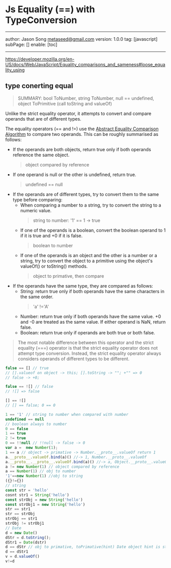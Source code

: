 # Js Equality (==) with TypeConversion
---
author: Jason Song <metaseed@gmail.com>
version: 1.0.0
tag: [javascript]
subPage: []
enable: [toc]

---
https://developer.mozilla.org/en-US/docs/Web/JavaScript/Equality_comparisons_and_sameness#loose_equality_using
## type conerting equal
> SUMMARY:
> bool ToNumber, string ToNumber, null == undefined, object ToPrimitive (call toString and valueOf)

Unlike the strict equality operator, it attempts to convert and compare operands that are of different types.

The equality operators (== and !=) use the [Abstract Equality Comparison Algorithm](https://www.ecma-international.org/ecma-262/5.1/#sec-11.9.3) to compare two operands. This can be roughly summarised as follows:

* If the operands are both objects, return true only if both operands reference the same object.
    > object compared by reference
* If one operand is null or the other is undefined, return true.
    > undefined == null
* If the operands are of different types, try to convert them to the same type before comparing:
    * When comparing a number to a string, try to convert the string to a numeric value.
        > string to number: '1' == 1 -> true
    * If one of the operands is a boolean, convert the boolean operand to 1 if it is true and +0 if it is false.
        > boolean to number
    * If one of the operands is an object and the other is a number or a string, try to convert the object to a primitive using the object's valueOf() or toString() methods.
        > object to primative, then compare
* If the operands have the same type, they are compared as follows:
    * String: return true only if both operands have the same characters in the same order.
        > 'a' !='A'
    * Number: return true only if both operands have the same value. +0 and -0 are treated as the same value. If either operand is NaN, return false.
    * Boolean: return true only if operands are both true or both false.
    
> The most notable difference between this operator and the strict equality (===) operator is that the strict equality operator does not attempt type conversion. Instead, the strict equality operator always considers operands of different types to be different.
```js
false == [] // true
// [].valueof on object -> this; [].toString -> ""; +"" => 0
// false -> +0;

false == ![] // false
// ![] => false

[] == ![]
// [] == false; 0 == 0
```

```js
1 == '1' // string to number when compared with number
undefined == null
// boolean always to number
0 == false 
1 == true 
2 != true
0 == !!null // !!null -> false -> 0
var a =  new Number(1);
1 == a // object -> primative -> Number.__proto__.valueOf return 1
a.__proto__.valueOf.bind(a)() //-> 1, Number.__proto__.valueOf
a.__proto__.__proto__.valueOf.bind(a)() //-> a, Object.__proto__.valueOf -> this
a != new Number(1) // object compared by reference
a == Number(1) // obj to number
'1'==new Number(1) //obj to string
({}!={}) 
// string
const str = 'hello'
cosnt str1 = String('hello')
const strObj = new String('hello')
const strObj1 = new String('hello')
str == str1
str == strObj
strObj == str1
strObj != strObj1
// Date
d = new Date()
dStr = d.toString();
dStr1 = Date(dstr)
d == dStr // obj to primative, toPrimative(hint) Date object hint is string, d.__proto__.toString(). note: new Date().valueOf() return integer of current timestamp
d == dStr1
v = d.valueOf()
v!=d
```

